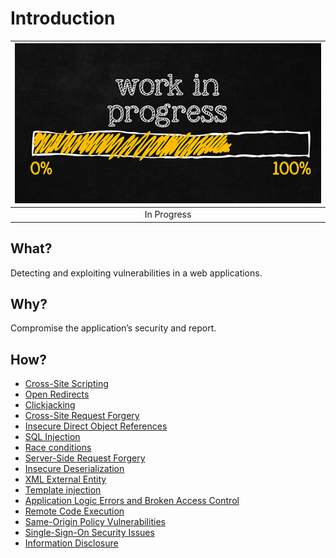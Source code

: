 # Introduction

| ![In Progress](../../_static/images/in-progress.png) |
|:--:|
| In Progress |

## What?

Detecting and exploiting vulnerabilities in a web applications.

## Why?

Compromise the application’s security and report.

## How?

* [Cross-Site Scripting](xss.md)
* [Open Redirects](redirects.md)
* [Clickjacking](clickjacking.md)
* [Cross-Site Request Forgery](csrf.md)
* [Insecure Direct Object References](idor.md)
* [SQL Injection](sql.md)
* [Race conditions](race.md)
* [Server-Side Request Forgery](ssrf.md)
* [Insecure Deserialization](id.md)
* [XML External Entity](xxe.md)
* [Template injection](ssti.md)
* [Application Logic Errors and Broken Access Control](access.md)
* [Remote Code Execution](rce.md)
* [Same-Origin Policy Vulnerabilities](sop.md)
* [Single-Sign-On Security Issues](sso.md)
* [Information Disclosure](disclosure.md)


